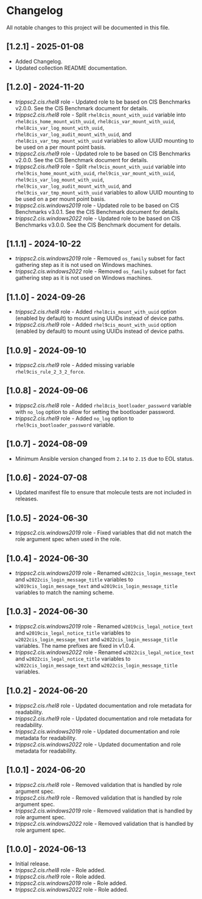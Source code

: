 # Changelog

All notable changes to this project will be documented in this file.

## [1.2.1] - 2025-01-08

- Added Changelog.
- Updated collection README documentation.

## [1.2.0] - 2024-11-20

- *trippsc2.cis.rhel8* role - Updated role to be based on CIS Benchmarks v2.0.0. See the CIS Benchmark document for details.
- *trippsc2.cis.rhel8* role - Split `rhel8cis_mount_with_uuid` variable into `rhel8cis_home_mount_with_uuid`, `rhel8cis_var_mount_with_uuid`, `rhel8cis_var_log_mount_with_uuid`, `rhel8cis_var_log_audit_mount_with_uuid`, and `rhel8cis_var_tmp_mount_with_uuid` variables to allow UUID mounting to be used on a per mount point basis.
- *trippsc2.cis.rhel9* role - Updated role to be based on CIS Benchmarks v2.0.0. See the CIS Benchmark document for details.
- *trippsc2.cis.rhel9* role - Split `rhel9cis_mount_with_uuid` variable into `rhel9cis_home_mount_with_uuid`, `rhel9cis_var_mount_with_uuid`, `rhel9cis_var_log_mount_with_uuid`, `rhel9cis_var_log_audit_mount_with_uuid`, and `rhel9cis_var_tmp_mount_with_uuid` variables to allow UUID mounting to be used on a per mount point basis.
- *trippsc2.cis.windows2019* role - Updated role to be based on CIS Benchmarks v3.0.1. See the CIS Benchmark document for details.
- *trippsc2.cis.windows2022* role - Updated role to be based on CIS Benchmarks v3.0.0. See the CIS Benchmark document for details.

## [1.1.1] - 2024-10-22

- *trippsc2.cis.windows2019* role - Removed `os_family` subset for fact gathering step as it is not used on Windows machines.
- *trippsc2.cis.windows2022* role - Removed `os_family` subset for fact gathering step as it is not used on Windows machines.

## [1.1.0] - 2024-09-26

- *trippsc2.cis.rhel8* role - Added `rhel8cis_mount_with_uuid` option (enabled by default) to mount using UUIDs instead of device paths.
- *trippsc2.cis.rhel9* role - Added `rhel9cis_mount_with_uuid` option (enabled by default) to mount using UUIDs instead of device paths.

## [1.0.9] - 2024-09-10

- *trippsc2.cis.rhel9* role - Added missing variable `rhel9cis_rule_2_3_2_force`.

## [1.0.8] - 2024-09-06

- *trippsc2.cis.rhel8* role - Added `rhel8cis_bootloader_password` variable with `no_log` option to allow for setting the bootloader password.
- *trippsc2.cis.rhel9* role - Added `no_log` option to `rhel9cis_bootloader_password` variable.

## [1.0.7] - 2024-08-09

- Minimum Ansible version changed from `2.14` to `2.15` due to EOL status.

## [1.0.6] - 2024-07-08

- Updated manifest file to ensure that molecule tests are not included in releases.

## [1.0.5] - 2024-06-30

- *trippsc2.cis.windows2019* role - Fixed variables that did not match the role argument spec when used in the role.

## [1.0.4] - 2024-06-30

- *trippsc2.cis.windows2019* role - Renamed `w2022cis_login_message_text` and `w2022cis_login_message_title` variables to `w2019cis_login_message_text` and `w2019cis_login_message_title` variables to match the naming scheme.

## [1.0.3] - 2024-06-30

- *trippsc2.cis.windows2019* role - Renamed `w2019cis_legal_notice_text` and `w2019cis_legal_notice_title` variables to `w2022cis_login_message_text` and `w2022cis_login_message_title` variables. The name prefixes are fixed in v1.0.4.
- *trippsc2.cis.windows2022* role - Renamed `w2022cis_legal_notice_text` and `w2022cis_legal_notice_title` variables to `w2022cis_login_message_text` and `w2022cis_login_message_title` variables.

## [1.0.2] - 2024-06-20

- *trippsc2.cis.rhel8* role - Updated documentation and role metadata for readability.
- *trippsc2.cis.rhel9* role - Updated documentation and role metadata for readability.
- *trippsc2.cis.windows2019* role - Updated documentation and role metadata for readability.
- *trippsc2.cis.windows2022* role - Updated documentation and role metadata for readability.

## [1.0.1] - 2024-06-20

- *trippsc2.cis.rhel8* role - Removed validation that is handled by role argument spec.
- *trippsc2.cis.rhel9* role - Removed validation that is handled by role argument spec.
- *trippsc2.cis.windows2019* role - Removed validation that is handled by role argument spec.
- *trippsc2.cis.windows2022* role - Removed validation that is handled by role argument spec.

## [1.0.0] - 2024-06-13

- Initial release.
- *trippsc2.cis.rhel8* role - Role added.
- *trippsc2.cis.rhel9* role - Role added.
- *trippsc2.cis.windows2019* role - Role added.
- *trippsc2.cis.windows2022* role - Role added.
